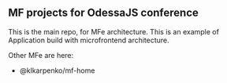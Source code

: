 ## MF projects for OdessaJS conference

This is the main repo, for MFe architecture.
This is an example of Application build with microfrontend architecture.

Other MFe are here:
* @klkarpenko/mf-home

